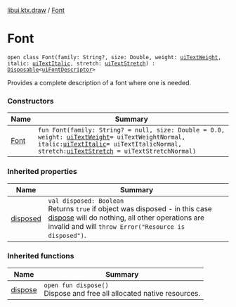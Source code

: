 [libui.ktx.draw](../README.md) / [Font](README.md)

# Font

`open class Font(family: String?, size: Double, weight: `[`uiTextWeight`](../../libui/ui-text-weight.md)`, italic: `[`uiTextItalic`](../../libui/ui-text-italic.md)`, stretch: `[`uiTextStretch`](../../libui/ui-text-stretch.md)`) : `[`Disposable`](../../libui.ktx/-disposable/README.md)`<`[`uiFontDescriptor`](../../libui/ui-font-descriptor/README.md)`> `

Provides a complete description of a font where one is needed.

### Constructors

| Name | Summary |
|---|---|
| [Font](-font.md) | `fun Font(family: String? = null, size: Double = 0.0, weight: `[`uiTextWeight`](../../libui/ui-text-weight.md)` = uiTextWeightNormal, italic: `[`uiTextItalic`](../../libui/ui-text-italic.md)` = uiTextItalicNormal, stretch: `[`uiTextStretch`](../../libui/ui-text-stretch.md)` = uiTextStretchNormal)` |

### Inherited properties

| Name | Summary |
|---|---|
| [disposed](../../libui.ktx/-disposable/disposed.md) | `val disposed: Boolean`<br>Returns `true` if object was disposed - in this case [dispose](../../libui.ktx/-disposable/dispose.md) will do nothing, all other operations are invalid and will `throw Error("Resource is disposed")`. |

### Inherited functions

| Name | Summary |
|---|---|
| [dispose](../../libui.ktx/-disposable/dispose.md) | `open fun dispose()`<br>Dispose and free all allocated native resources. |
